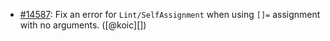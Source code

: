 * [#14587](https://github.com/rubocop/rubocop/issues/14587): Fix an error for `Lint/SelfAssignment` when using `[]=` assignment with no arguments. ([@koic][])
